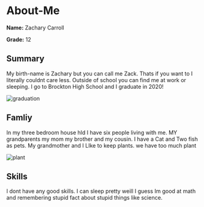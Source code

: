 # About-Me

**Name:** Zachary Carroll  

  **Grade:** 12 

## Summary

My birth-name is Zachary but you can call me Zack. Thats if you want to I literally couldnt care less. Outside of school you can find me at work or sleeping. I go to Brockton High School and I graduate in 2020!

![graduation](https://www.bpsma.org/uploaded/faculty/robertsaltzman/Bob's_Alumni/Commencement_March_2017.jpg)

## Famliy
In my three bedroom house hld I have six people living with me. MY grandparents my mom my brother and my cousin. I have a Cat and Two fish as pets. My grandmother and I LIke to keep plants. we have too much plant 

![plant](https://encrypted-tbn0.gstatic.com/images?q=tbn:ANd9GcS3zr3IQE3H5rqAxHbhXnrpNx2pY6lzszZ__COqX6zDa2tdXb6h)

## Skills
I dont have any good skills. I can sleep pretty weill I guess Im good at math and remembering stupid fact about stupid things like science.